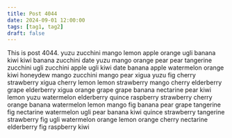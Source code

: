 ```yaml
---
title: Post 4044
date: 2024-09-01 12:00:00
tags: [tag1, tag2]
draft: false
---
```

This is post 4044.
yuzu
zucchini
mango
lemon
apple
orange
ugli
banana
kiwi
kiwi
banana
zucchini
date
yuzu
mango
orange
pear
pear
tangerine
zucchini
ugli
zucchini
apple
ugli
kiwi
date
banana
apple
watermelon
orange
kiwi
honeydew
mango
zucchini
mango
pear
xigua
yuzu
fig
cherry
strawberry
xigua
cherry
lemon
lemon
strawberry
mango
cherry
elderberry
grape
elderberry
xigua
orange
grape
grape
banana
nectarine
pear
kiwi
lemon
yuzu
watermelon
elderberry
quince
raspberry
strawberry
cherry
orange
banana
watermelon
lemon
mango
fig
banana
pear
grape
tangerine
fig
nectarine
watermelon
ugli
pear
banana
kiwi
quince
strawberry
tangerine
strawberry
fig
ugli
watermelon
orange
lemon
orange
cherry
nectarine
elderberry
fig
raspberry
kiwi
